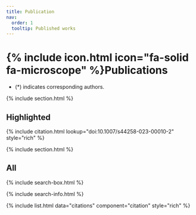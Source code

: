 ```yaml
---
title: Publication
nav:
  order: 1
  tooltip: Published works
---
```


# {% include icon.html icon="fa-solid fa-microscope" %}Publications

- (*) indicates corresponding authors.
  
{% include section.html %}

## Highlighted

{% include citation.html lookup="doi:10.1007/s44258-023-00010-2" style="rich" %}

{% include section.html %}

## All

{% include search-box.html %}

{% include search-info.html %}

{% include list.html data="citations" component="citation" style="rich" %}
